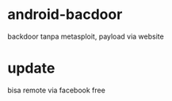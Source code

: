 # android-bacdoor
backdoor tanpa metasploit, payload via website

# update
bisa remote via facebook free
